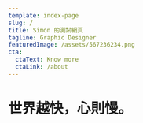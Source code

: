 ```yaml
---
template: index-page
slug: /
title: Simon 的測試網頁
tagline: Graphic Designer
featuredImage: /assets/567236234.png
cta:
  ctaText: Know more
  ctaLink: /about
---
```

# 世界越快，心則慢。